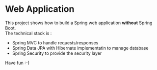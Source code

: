 # Web Application

This project shows how to build a Spring web application **without** Spring Boot.  
The technical stack is :
- Spring MVC to handle requests/responses
- Spring Data JPA with Hibernate implementatin to manage database 
- Spring Security to provide the security layer

Have fun :-)
